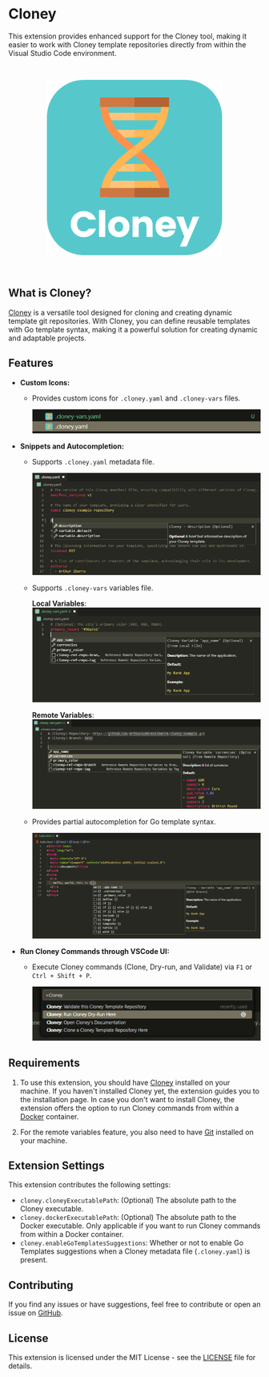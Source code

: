 # Cloney

This extension provides enhanced support for the Cloney tool, making it easier to work with Cloney template repositories directly from within the Visual Studio Code environment.

<br>
<p align="center">
  <img src="images/cloney-logo-rounded.png" width="350px">
</p>
<br>

## What is Cloney?

[Cloney](https://arthursudbrackibarra.github.io/cloney-documentation) is a versatile tool designed for cloning and creating dynamic template git repositories. With Cloney, you can define reusable templates with Go template syntax, making it a powerful solution for creating dynamic and adaptable projects.

## Features

- **Custom Icons:**

  - Provides custom icons for `.cloney.yaml` and `.cloney-vars` files.

    ![Custom Icons](images/demo/custom-icons.png)

- **Snippets and Autocompletion:**

  - Supports `.cloney.yaml` metadata file.

    ![Metadata File Snippets](images/demo/metadata-file-snippets.png)

  - Supports `.cloney-vars` variables file.

    **Local Variables**:
    ![Variables File Snippets](images/demo/variables-file-snippets.png)

    **Remote Variables**:
    ![Remote Variables File Snippets](images/demo/variables-file-snippets-remote.png)

  - Provides partial autocompletion for Go template syntax.

    ![Go Template Autocompletion](images/demo/go-template-autocompletion.png)

- **Run Cloney Commands through VSCode UI:**

  - Execute Cloney commands (Clone, Dry-run, and Validate) via `F1` or `Ctrl + Shift + P`.

    ![Run Cloney Commands](images/demo/run-cloney-commands.png)

## Requirements

1. To use this extension, you should have [Cloney](https://arthursudbrackibarra.github.io/cloney-documentation/getting-started/#installing-cloney) installed on your machine. If you haven't installed Cloney yet, the extension guides you to the installation page. In case you don't want to install Cloney, the extension offers the option to run Cloney commands from within a [Docker](https://www.docker.com/) container.

1. For the remote variables feature, you also need to have [Git](https://git-scm.com/downloads) installed on your machine.

## Extension Settings

This extension contributes the following settings:

- `cloney.cloneyExecutablePath`: (Optional) The absolute path to the Cloney executable.
- `cloney.dockerExecutablePath`: (Optional) The absolute path to the Docker executable. Only applicable if you want to run Cloney commands from within a Docker container.
- `cloney.enableGoTemplatesSuggestions`: Whether or not to enable Go Templates suggestions when a Cloney metadata file (`.cloney.yaml`) is present.

## Contributing

If you find any issues or have suggestions, feel free to contribute or open an issue on [GitHub](https://github.com/ArthurSudbrackIbarra/cloney-vscode-extension).

## License

This extension is licensed under the MIT License - see the [LICENSE](LICENSE) file for details.

